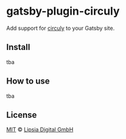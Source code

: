 # gatsby-plugin-circuly

Add support for [circuly](https://www.circuly.io/) to your Gatsby site.

## Install

tba

## How to use

tba

## License

[MIT](https://github.com/lipsia/gatsby-plugin-circuly/blob/main/LICENSE) &copy; [Lipsia Digital GmbH](https://www.lipsia.digital/)
